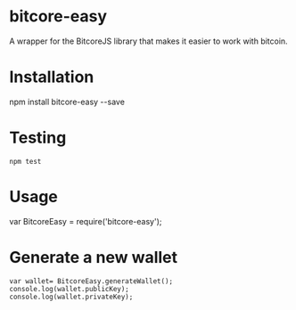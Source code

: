 # bitcore-easy
A wrapper for the BitcoreJS library that makes it easier to work with bitcoin.

# Installation

  npm install bitcore-easy --save

# Testing

	npm test

# Usage

  var BitcoreEasy = require('bitcore-easy');

  # Generate a new wallet
    var wallet= BitcoreEasy.generateWallet();
    console.log(wallet.publicKey);
    console.log(wallet.privateKey);
